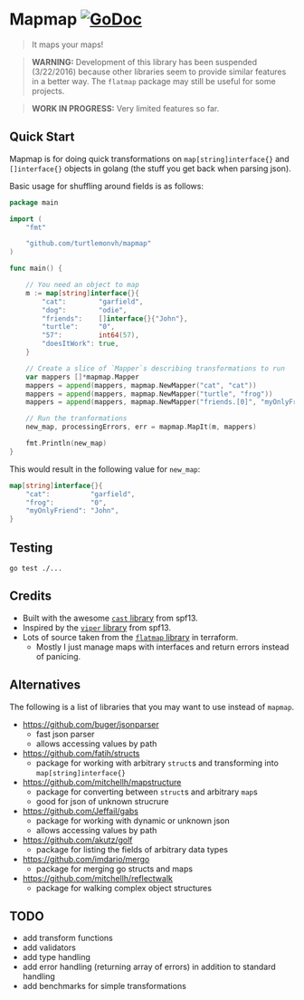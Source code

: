 Mapmap [![GoDoc](https://godoc.org/github.com/turtlemonvh/mapmap?status.svg)](https://godoc.org/github.com/turtlemonvh/mapmap)
===

> It maps your maps!

> **WARNING:** Development of this library has been suspended (3/22/2016) because other libraries seem to provide similar features in a better way. The `flatmap` package may still be useful for some projects.

> **WORK IN PROGRESS:** Very limited features so far.

## Quick Start

Mapmap is for doing quick transformations on `map[string]interface{}` and `[]interface{}` objects in golang (the stuff you get back when parsing json).

Basic usage for shuffling around fields is as follows:

```go
package main

import (
    "fmt"

    "github.com/turtlemonvh/mapmap"
)

func main() {

    // You need an object to map
    m := map[string]interface{}{
        "cat":        "garfield",
        "dog":        "odie",
        "friends":    []interface{}{"John"},
        "turtle":     "0",
        "57":         int64(57),
        "doesItWork": true,
    }

    // Create a slice of `Mapper`s describing transformations to run
    var mappers []*mapmap.Mapper
    mappers = append(mappers, mapmap.NewMapper("cat", "cat"))
    mappers = append(mappers, mapmap.NewMapper("turtle", "frog"))
    mappers = append(mappers, mapmap.NewMapper("friends.[0]", "myOnlyFriend"))

    // Run the tranformations
    new_map, processingErrors, err = mapmap.MapIt(m, mappers)

    fmt.Println(new_map)
}
```

This would result in the following value for `new_map`:

```go
map[string]interface{}{
    "cat":          "garfield",
    "frog":         "0",
    "myOnlyFriend": "John",
}
```

## Testing

    go test ./...

## Credits

* Built with the awesome [`cast` library](https://github.com/spf13/cast) from spf13. 
* Inspired by the [`viper` library](https://github.com/spf13/cast) from spf13.
* Lots of source taken from the [`flatmap` library](https://github.com/hashicorp/terraform/blob/master/flatmap/flatten.go) in terraform.
    * Mostly I just manage maps with interfaces and return errors instead of panicing.

## Alternatives

The following is a list of libraries that you may want to use instead of `mapmap`.

* https://github.com/buger/jsonparser
    * fast json parser
    * allows accessing values by path
* https://github.com/fatih/structs
    * package for working with arbitrary `struct`s and transforming into `map[string]interface{}`
* https://github.com/mitchellh/mapstructure
    * package for converting between `struct`s and arbitrary `map`s
    * good for json of unknown strucrure
* https://github.com/Jeffail/gabs
    * package for working with dynamic or unknown json
    * allows accessing values by path
* https://github.com/akutz/golf
    * package for listing the fields of arbitrary data types
* https://github.com/imdario/mergo
    * package for merging go structs and maps
* https://github.com/mitchellh/reflectwalk
    * package for walking complex object structures


## TODO

* add transform functions
* add validators
* add type handling
* add error handling (returning array of errors) in addition to standard handling
* add benchmarks for simple transformations

